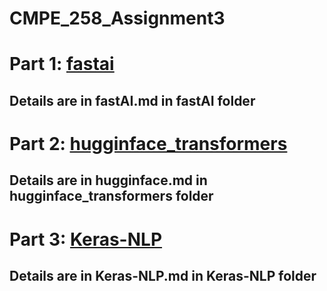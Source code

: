 # CMPE_258_Assignment3

# Part 1: [fastai](https://github.com/SoungbinC/CMPE_258/tree/assignment3/fastAI)

## Details are in fastAI.md in fastAI folder

# Part 2: [hugginface_transformers](https://github.com/SoungbinC/CMPE_258/tree/assignment3/hugginface_transformers)

## Details are in hugginface.md in hugginface_transformers folder

# Part 3: [Keras-NLP](https://github.com/SoungbinC/CMPE_258/tree/assignment3/Keras-NLP)

## Details are in Keras-NLP.md in Keras-NLP folder
